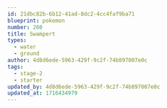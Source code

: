 ```yaml
---
id: 21dbc82b-6b12-41ad-8dc2-4cc4faf9ba71
blueprint: pokemon
number: 260
title: Swampert
types:
  - water
  - ground
author: 4d8d6ede-5963-429f-9c2f-74b897007e0c
tags:
  - stage-2
  - starter
updated_by: 4d8d6ede-5963-429f-9c2f-74b897007e0c
updated_at: 1716434979
---
```

